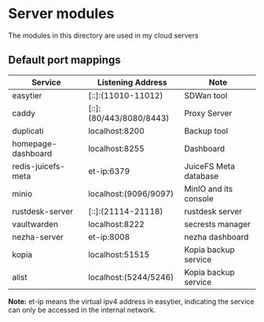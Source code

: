 # Server modules

The modules in this directory are used in my cloud servers

## Default port mappings

| Service            | Listening Address       | Note                  |
| ------------------ | ----------------------- | --------------------- |
| easytier           | [::]:(11010-11012)      | SDWan tool            |
| caddy              | [::]:(80/443/8080/8443) | Proxy Server          |
| duplicati          | localhost:8200          | Backup tool           |
| homepage-dashboard | localhost:8255          | Dashboard             |
| redis-juicefs-meta | et-ip:6379              | JuiceFS Meta database |
| minio              | localhost:(9096/9097)   | MinIO and its console |
| rustdesk-server    | [::]:(21114-21118)      | rustdesk server       |
| vaultwarden        | localhost:8222          | secrests manager      |
| nezha-server       | et-ip:8008              | nezha dashboard       |
| kopia              | localhost:51515         | Kopia backup service  |
| alist              | localhost:(5244/5246)   | Kopia backup service  |

**Note:** et-ip means the virtual ipv4 address in easytier, indicating the service can only be accessed in the internal network.
